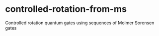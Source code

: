 # controlled-rotation-from-ms
Controlled rotation quantum gates using sequences of Molmer Sorensen gates
